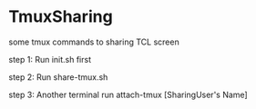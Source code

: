 # TmuxSharing
some tmux commands to sharing TCL screen

step 1: Run init.sh first

step 2: Run share-tmux.sh

step 3: Another terminal run attach-tmux [SharingUser's Name]
